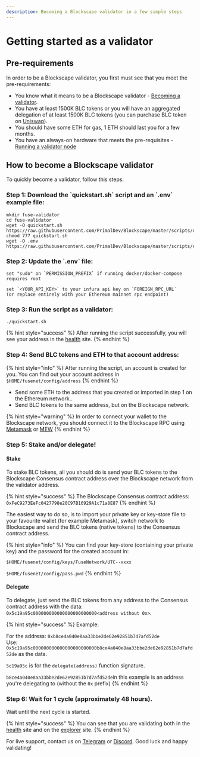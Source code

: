 ```yaml
---
description: Becoming a Blockscape validator in a few simple steps
---
```


# Getting started as a validator

## Pre-requirements

In order to be a Blockscape validator, you first must see that you meet the pre-requirements:

* You know what it means to be a Blockscape validator - [Becoming a validator](how-to-become-a-validator.md#what-it-means-to-be-a-validator).
* You have at least 1500K BLC tokens or you will have an aggregated delegation of at least 1500K BLC tokens \(you can purchase BLC token on [Uniswap](https://uniswap.exchange/swap/0x970b9bb2c0444f5e81e9d0efb84c8ccdcdcaf84d)\).
* You should have some ETH for gas, 1 ETH should last you for a few months.
* You have an always-on hardware that meets the pre-requisites - [Running a validator node](run-your-own-validator.md#pre-requisites)

## How to become a Blockscape validator

To quickly become a validator, follow this steps:

### Step 1: Download the \`quickstart.sh\` script and an \`.env\` example file:

```text
mkdir fuse-validator
cd fuse-validator
wget -O quickstart.sh https://raw.githubusercontent.com/PrimalDev/Blockscape/master/scripts/quickstart.sh
chmod 777 quickstart.sh
wget -O .env https://raw.githubusercontent.com/PrimalDev/Blockscape/master/scripts/examples/.env.validator.example
```

### Step 2: Update the \`.env\` file:

```text
set "sudo" on `PERMISSION_PREFIX` if running docker/docker-compose requires root

set `<YOUR_API_KEY>` to your infura api key on `FOREIGN_RPC_URL`
(or replace entirely with your Ethereum mainnet rpc endpoint)
```

### Step 3: Run the script as a validator:

```text
./quickstart.sh
```

{% hint style="success" %}
After running the script successfully, you will see your address in the [health](https://status.blockscape.net/) site.
{% endhint %}

### Step 4: **Send BLC tokens and ETH to that account address:**

{% hint style="info" %}
After running the script, an account is created for you. You can find out your account address in `$HOME/fusenet/config/address`
{% endhint %}

* Send some ETH to the address that you created or imported in step 1 on the Ethereum network..
* Send BLC tokens to the same address, but on the Blockscape network.

{% hint style="warning" %}
In order to connect your wallet to the Blockscape network, you should connect it to the Blockscape RPC using [Metamask](../../how-to-add-fuse-to-your-metamask.md) or [MEW](../../how-to-add-fuse-network-to-mew.md)
{% endhint %}

### Step 5: Stake and/or delegate!

#### Stake

To stake BLC tokens, all you should do is send your BLC tokens to the Blockscape Consensus contract address over the Blockscape network from the validator address.

{% hint style="success" %}
The Blockscape Consensus contract address: `0xFeC9273EeFc0427798e20C97B16929A1c71a8E87`
{% endhint %}

The easiest way to do so, is to import your private key or key-store file to your favourite wallet \(for example Metamask\), switch network to Blockscape and send the BLC tokens \(native tokens\) to the Consensus contract address.

{% hint style="info" %}
You can find your key-store \(containing your private key\) and the password for the created account in:

`$HOME/fusenet/config/keys/FuseNetwork/UTC--xxxx`

`$HOME/fusenet/config/pass.pwd`
{% endhint %}

#### Delegate

To delegate, just send the BLC tokens from any address to the Consensus contract address with the data: `0x5c19a95c000000000000000000000000<address without 0x>`.

{% hint style="success" %}
Example:

For the address: `0xb8ce4a040e8aa33bbe2de62e92851b7d7afd52de`  
Use: `0x5c19a95c000000000000000000000000b8ce4a040e8aa33bbe2de62e92851b7d7afd52de` as the data.

`5c19a95c` is for the `delegate(address)` function signature.

`b8ce4a040e8aa33bbe2de62e92851b7d7afd52de`in this example is an address you're delegating to \(without the `0x` prefix\)
{% endhint %}

### Step 6: Wait for 1 cycle \(approximately 48 hours\).

Wait until the next cycle is started.

{% hint style="success" %}
You can see that you are validating both in the [health](https://status.blockscape.net/) site and on the [explorer](https://scan.blockscape.net) site.
{% endhint %}

For live support, contact us on [Telegram](https://t.me/) or [Discord](https://discord.gg/). Good luck and happy validating!

